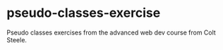 # pseudo-classes-exercise
Pseudo classes exercises from the advanced web dev course from Colt Steele.

